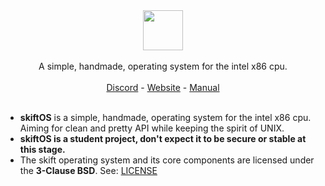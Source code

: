 <p align="center">
<br>
<br>
<img src="https://github.com/skiftOS/skift-legacy/blob/master/manual/assets/skift_dark.svg" height=64 />
<br>
<br>
A simple, handmade, operating system for the intel x86 cpu.
<br>
<br>
<a href="https://discord.gg/gamGsfg">Discord</a> -
<a href="https://skiftOS.github.io/">Website</a> - 
<a href="manual/README.md">Manual</a>
<br>
<br>
</p>

 - **skiftOS** is a simple, handmade, operating system for the intel x86 cpu. Aiming for clean and pretty API while keeping the spirit of UNIX.
 - **skiftOS is a student project, don't expect it to be secure or stable at this stage.**
 - The skift operating system and its core components are licensed under the **3-Clause BSD**.
   See: [LICENSE](https://github.com/skiftOS/skift/blob/master/LICENSE)
